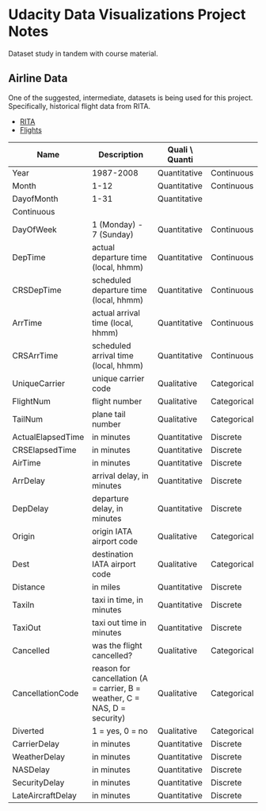 # Udacity Data Visualizations Project Notes

Dataset study in tandem with course material.

## Airline Data

One of the suggested, intermediate, datasets is being used for this project. Specifically, historical flight data from RITA.

* [RITA](https://www.google.com/url?q=http://www.transtats.bts.gov/OT_Delay/OT_DelayCause1.asp&sa=D&ust=1554488156369000)
* [Flights](https://www.google.com/url?q=http://stat-computing.org/dataexpo/2009/the-data.html&sa=D&ust=1554488156368000)

| Name| Description| Quali \ Quanti |  |
|--|--|--|--|
| Year | 1987-2008 | Quantitative | Continuous |
| Month | 1-12 | Quantitative | Continuous |
| DayofMonth | 1-31 | Quantitative |
 Continuous |
| DayOfWeek | 1 (Monday) - 7 (Sunday) | Quantitative | Continuous |
| DepTime | actual departure time (local, hhmm) | Quantitative | Continuous |
| CRSDepTime | scheduled departure time (local, hhmm) | Quantitative | Continuous |
| ArrTime | actual arrival time (local, hhmm) | Quantitative | Continuous |
| CRSArrTime | scheduled arrival time (local, hhmm) | Quantitative | Continuous |
| UniqueCarrier | unique carrier code | Qualitative | Categorical |
| FlightNum | flight number | Qualitative | Categorical |
| TailNum | plane tail number | Qualitative | Categorical |
| ActualElapsedTime | in minutes | Quantitative | Discrete |
| CRSElapsedTime | in minutes | Quantitative | Discrete |
| AirTime | in minutes | Quantitative | Discrete |
| ArrDelay | arrival delay, in minutes | Quantitative | Discrete |
| DepDelay | departure delay, in minutes | Quantitative | Discrete |
| Origin | origin IATA airport code | Qualitative | Categorical |
| Dest | destination IATA airport code | Qualitative | Categorical |
| Distance | in miles | Quantitative | Discrete |
| TaxiIn | taxi in time, in minutes | Quantitative | Discrete |
| TaxiOut | taxi out time in minutes | Quantitative | Discrete |
| Cancelled | was the flight cancelled? | Qualitative | Categorical |
| CancellationCode | reason for cancellation (A = carrier, B = weather, C = NAS, D = security) | Qualitative | Categorical |
| Diverted | 1 = yes, 0 = no | Qualitative | Categorical |
| CarrierDelay | in minutes | Quantitative | Discrete |
| WeatherDelay | in minutes | Quantitative | Discrete |
| NASDelay | in minutes | Quantitative | Discrete |
| SecurityDelay | in minutes | Quantitative | Discrete |
| LateAircraftDelay | in minutes | Quantitative | Discrete |